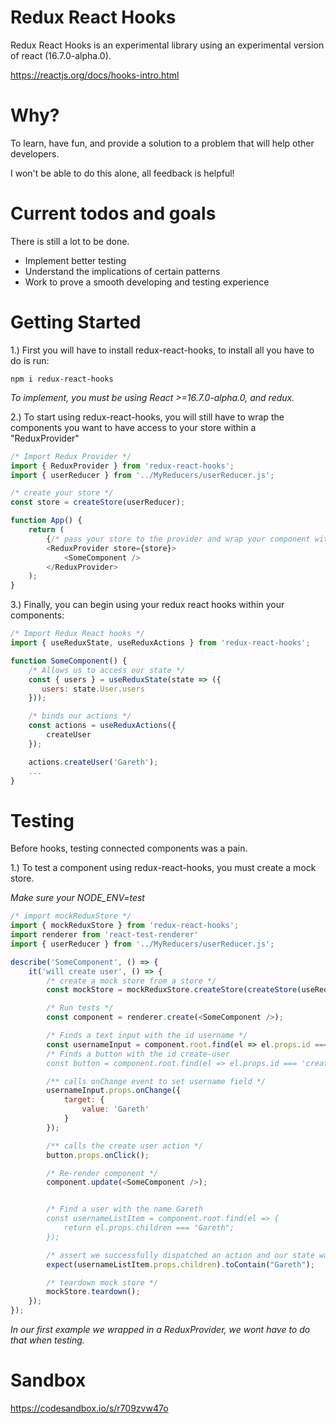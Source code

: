 # Redux React Hooks

Redux React Hooks is an experimental library using an experimental version of react (16.7.0-alpha.0).

https://reactjs.org/docs/hooks-intro.html

# Why?

To learn, have fun, and provide a solution to a problem that will help other developers.

I won't be able to do this alone, all feedback is helpful!

# Current todos and goals

There is still a lot to be done.

- Implement better testing
- Understand the implications of certain patterns
- Work to prove a smooth developing and testing experience


# Getting Started

1.) First you will have to install redux-react-hooks, to install all you have to do is run:

```
npm i redux-react-hooks
```

_To implement, you must be using React >=16.7.0-alpha.0, and redux._


2.) To start using redux-react-hooks, you will still have to wrap the components you want to have access to your store within a "ReduxProvider"


```js
/* Import Redux Provider */
import { ReduxProvider } from 'redux-react-hooks';
import { userReducer } from '../MyReducers/userReducer.js';

/* create your store */
const store = createStore(userReducer);

function App() {
    return (
        {/* pass your store to the provider and wrap your component with ReduxProvider */
        <ReduxProvider store={store}>
            <SomeComponent />
        </ReduxProvider>
    );
}
```

3.) Finally, you can begin using your redux react hooks within your components:

```js
/* Import Redux React hooks */
import { useReduxState, useReduxActions } from 'redux-react-hooks';

function SomeComponent() {
    /* Allows us to access our state */
    const { users } = useReduxState(state => ({
       users: state.User.users
    }));

    /* binds our actions */
    const actions = useReduxActions({
        createUser
    });

    actions.createUser('Gareth');
    ...
}
```
# Testing

Before hooks, testing connected components was a pain.

1.) To test a component using redux-react-hooks, you must create a mock store.

_Make sure your NODE_ENV=test_

```js
/* import mockReduxStore */
import { mockReduxStore } from 'redux-react-hooks';
import renderer from 'react-test-renderer'
import { userReducer } from '../MyReducers/userReducer.js';

describe('SomeComponent', () => {
    it('will create user', () => {
        /* create a mock store from a store */
        const mockStore = mockReduxStore.createStore(createStore(useReducer));

        /* Run tests */
        const component = renderer.create(<SomeComponent />);

        /* Finds a text input with the id username */
        const usernameInput = component.root.find(el => el.props.id === 'username');
        /* Finds a button with the id create-user
        const button = component.root.find(el => el.props.id === 'create-user');

        /** calls onChange event to set username field */
        usernameInput.props.onChange({
            target: {
                value: 'Gareth'
            }
        });

        /** calls the create user action */
        button.props.onClick();

        /* Re-render component */
        component.update(<SomeComponent />);


        /* Find a user with the name Gareth
        const usernameListItem = component.root.find(el => {
            return el.props.children === "Gareth";
        });

        /* assert we successfully dispatched an action and our state was update */
        expect(usernameListItem.props.children).toContain("Gareth");

        /* teardown mock store */
        mockStore.teardown();
    });
});
```
_In our first example we wrapped <SomeComponent /> in a ReduxProvider, we wont have to do that when testing._
# Sandbox

https://codesandbox.io/s/r709zvw47o